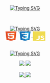 <!DOCTYPE html>
<html>
<head>
</head>
<body>
    <div align="center" >
         <!-- BEM VINDO-->
        <a href=""><img src="https://readme-typing-svg.demolab.com?font=Fira+Code&size=25&pause=1000&color=0B9BF7&center=true&vCenter=true&width=435&lines=Be+welcome+%3A);my+name+is+PaulloCruz;i'm+from+Brazil" alt="Typing SVG" /></a> <br><br>
      <!-- Studying in this moment:-->
        <br><p align="center"><a href=""><img src="https://readme-typing-svg.demolab.com?font=roboto&weight=300&duration=3000&pause=&color=FFFFFF&center=true&vCenter=true&repeat=false&width=435&lines=Studying+in+this+moment%3A" alt="Typing SVG" /></a><br>
            <img align="center" alt="PaulloCruz-HTML" height="30" width="40" src="https://raw.githubusercontent.com/devicons/devicon/master/icons/html5/html5-original.svg" style="max-width: 100%;">
        </a>
   <a rel="noopener noreferrer nofollow" target="_blank" href="https://raw.githubusercontent.com/devicons/devicon/master/icons/css3/css3-original.svg">
            <img align="center" alt="PaulloCruz-CSS" height="30" width="40" src="https://raw.githubusercontent.com/devicons/devicon/master/icons/css3/css3-original.svg" style="max-width: 100%;">
       </a>
       <a rel="noopener noreferrer nofollow" target="_blank" href="https://raw.githubusercontent.com/devicons/devicon/master/icons/javascript/javascript-plain.svg">
            <img align="center" alt="PaulloCruz-Js" height="30" width="40" src="https://raw.githubusercontent.com/devicons/devicon/master/icons/javascript/javascript-plain.svg" style="max-width: 100%;">
        </a>
        <br>
        <br>
        
<p align="center"><a href=""><img src="https://readme-typing-svg.demolab.com?font=roboto&weight=300&duration=3000&pause=&color=FFFFFF&center=true&vCenter=true&repeat=false&width=435&lines=Contact+me%3A" alt="Typing SVG" /></a><br>
<div> 
<a href="https://instagram.com/paulosantanaa__" target="_blank"><img loading="lazy" src="https://img.shields.io/badge/-Instagram-%23E4405F?style=for-the-badge&logo=instagram&logoColor=white" target="_blank"></a>
<a href = "mailto:paullo.cruz@hotmail.com"><img loading="lazy" src="https://img.shields.io/badge/Gmail-D14836?style=for-the-badge&logo=gmail&logoColor=white" target="_blank"></a>
    
<!-- <a href="https://www.linkedin.com/in/seu-usuário-linkedln-aqui" target="_blank"><img loading="lazy" src="https://img.shields.io/badge/-LinkedIn-%230077B5?style=for-the-badge&logo=linkedin&logoColor=white" target="_blank"></a>    -->
</div>
   <div>
    <br>
<a href="https://github.com/PaulloCruz">
<img loading="lazy" height="180em" src="https://github-readme-stats.vercel.app/api/top-langs/?username=PaulloCruz&layout=compact&langs_count=7&theme=dracula"/>

<img loading="lazy" height="180em" src="https://github-readme-stats.vercel.app/api?username=PaulloCruz&show_icons=true&theme=dracula&include_all_commits=true&count_private=true"/>
</div>
            
</body>
</html>
